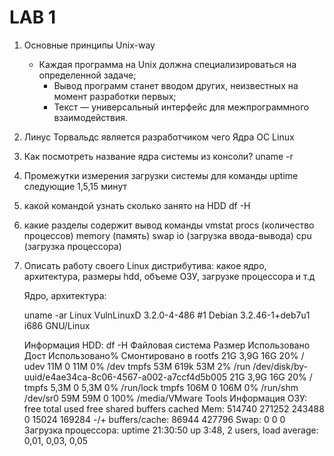# LAB 1
1. 	Основные принципы Unix-way 
	* Каждая программа на Unix должна специализироваться на определенной задаче;
    	* Вывод программ станет вводом других, неизвестных на момент разработки первых;
    	* Текст — универсальный интерфейс для межпрограммного взаимодействия.
2. 	Линус Торвальдс является разработчиком чего
    	Ядра ОС Linux 
3. 	Как посмотреть  название ядра системы из консоли?
	uname -r
	
4. 	Промежутки измерения загрузки системы для команды uptime следующие
	1,5,15 минут
	
5. 	какой командой узнать сколько занято на HDD
	df -H
	
6. 	какие разделы содержит вывод команды vmstat
	procs (количество процессов)
	memory (память)
	swap
	io (загрузка ввода-вывода)
	cpu (загрузка процессора)
	
7. Описать работу своего Linux дистрибутива: какое ядро, архитектура, размеры hdd, объеме ОЗУ, загрузке процессора и т.д

 	Ядро, архитектура:
	
  	uname -ar
  	Linux VulnLinuxD 3.2.0-4-486 #1 Debian 3.2.46-1+deb7u1 i686 GNU/Linux
	
 	Информация HDD:
  	df -H
	Файловая система                                       Размер Использовано  Дост Использовано% Cмонтировано в
	rootfs                                                    21G         3,9G   16G           20% /
	udev                                                      11M            0   11M            0% /dev
	tmpfs                                                     53M         619k   53M            2% /run
	/dev/disk/by-uuid/e4ae34ca-8c06-4567-a002-a7ccf4d5b005    21G         3,9G   16G           20% /
	tmpfs                                                    5,3M            0  5,3M            0% /run/lock
	tmpfs                                                    106M            0  106M            0% /run/shm
	/dev/sr0                                                  59M          59M     0          100% /media/VMware Tools
	Информация ОЗУ:
	free 
	       total       used       free     shared    buffers     cached
	Mem:        514740     271252     243488          0      15024     169284
	-/+ buffers/cache:      86944     427796
	Swap:            0          0          0
	Загрузка процессора:
	uptime
	21:30:50 up  3:48,  2 users,  load average: 0,01, 0,03, 0,05

  
  
